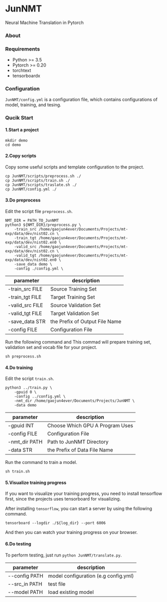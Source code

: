 # JunNMT
Neural Machine Translation in Pytorch

### About


### Requirements
- Python >= 3.5
- Pytorch >= 0.20
- torchtext
- tensorboardx


### Configuration
`JunNMT/config.yml` is a configuration file, which contains configurations of model, training, and tesing.

### Qucik Start

#### 1.Start a project

```
mkdir demo
cd demo
```

#### 2.Copy scripts
Copy some useful scripts and template configuration to the project.

```
cp JunNMT/scripts/preprocess.sh ./
cp JunNMT/scripts/train.sh ./
cp JunNMT/scripts/traslate.sh ./
cp JunNMT/config.yml ./
```
#### 3.Do preprocess

Edit the script file `preprocess.sh`.

```
NMT_DIR = PATH_TO_JunNMT
python3 ${NMT_DIR}/preprocess.py \
    -train_src /home/gaojun4ever/Documents/Projects/mt-exp/data/dev/nist02.cn \
    -train_tgt /home/gaojun4ever/Documents/Projects/mt-exp/data/dev/nist02.en0 \
    -valid_src /home/gaojun4ever/Documents/Projects/mt-exp/data/dev/nist02.cn \
    -valid_tgt /home/gaojun4ever/Documents/Projects/mt-exp/data/dev/nist02.en0 \
    -save_data demo \
    -config ./config.yml \
```

| parameter     | description |
|---            |--- |
| -train_src FILE |  Source Training Set |
| -train_tgt FILE |  Target Training Set |
| -valid_src FILE |  Source Validation Set |
| -valid_tgt FILE |  Target Validation Set |
| -save_data STR  |  the Prefix of Output File Name |
| -config FILE    |  Configuration File |

Run the following command and This commad will prepare training set, validation set and vocab file for your project.

```
sh preprocess.sh
```


#### 4.Do training
Edit the script `train.sh`.

```
python3 ../train.py \
    -gpuid 0 \
    -config ../config.yml \
    -nmt_dir /home/gaojun4ever/Documents/Projects/JunNMT \
    -data demo
```

| parameter     | description |
|---            |---          |
| -gpuid INT    |  Choose Which GPU A Program Uses |
| -config FILE  |  Configuration File |
| -nmt_dir PATH |  Path to JunNMT Directory |
| -data STR     |  the Prefix of Data File Name |

Run the command to train a model.

```
sh train.sh
```

#### 5.Visualize training progress
If you want to visualize your training progress, you need to install tensorflow first, since the projects uses tensorboard for visualizing.

After installing `tensorflow`, you can start a server by using the following command.

```
tensorboard --logdir ./${log_dir} --port 6006
```

And then you can watch your training progress on your browser.

#### 6.Do testing
To perform testing, just run `python JunNMT/translate.py`.

| parameter     | description |
|---            |--- |
| --config PATH |  model configuration (e.g config.yml) |
| --src_in PATH |  test file |
| --model PATH  |  load existing model |
